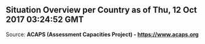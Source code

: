 ## Situation Overview per Country as of Thu, 12 Oct 2017 03:24:52 GMT

Source: **ACAPS (Assessment Capacities Project) - https://www.acaps.org**